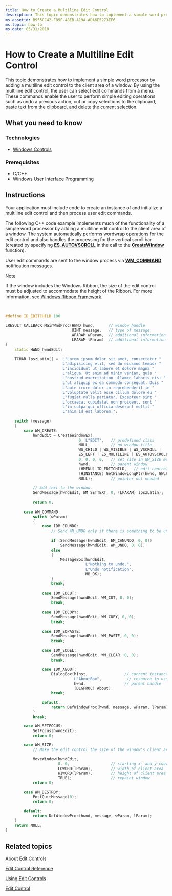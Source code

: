 ```yaml
---
title: How to Create a Multiline Edit Control
description: This topic demonstrates how to implement a simple word processor by adding a multiline edit control to the client area of a window.
ms.assetid: B955CC42-F89F-48EB-A19A-ADA6E5273EF6
ms.topic: how-to
ms.date: 05/31/2018
---
```


# How to Create a Multiline Edit Control

This topic demonstrates how to implement a simple word processor by adding a multiline edit control to the client area of a window. By using the multiline edit control, the user can select edit commands from a menu. These commands enable the user to perform simple editing operations such as undo a previous action, cut or copy selections to the clipboard, paste text from the clipboard, and delete the current selection.

## What you need to know

### Technologies

-   [Windows Controls](window-controls.md)

### Prerequisites

-   C/C++
-   Windows User Interface Programming

## Instructions


Your application must include code to create an instance of and initialize a multiline edit control and then process user edit commands.

The following C++ code example implements much of the functionality of a simple word processor by adding a multiline edit control to the client area of a window. The system automatically performs wordwrap operations for the edit control and also handles the processing for the vertical scroll bar (created by specifying [**ES\_AUTOVSCROLL**](edit-control-styles.md) in the call to the [**CreateWindow**](/windows/desktop/api/winuser/nf-winuser-createwindowa) function).

User edit commands are sent to the window process via [**WM\_COMMAND**](/windows/desktop/menurc/wm-command) notification messages.

> [!Note]  
> If the window includes the Windows Ribbon, the size of the edit control must be adjusted to accommodate the height of the Ribbon. For more information, see [Windows Ribbon Framework](/windows/desktop/windowsribbon/-uiplat-windowsribbon-entry).

 



```C++
#define ID_EDITCHILD 100
 
LRESULT CALLBACK MainWndProc(HWND hwnd,      // window handle 
                             UINT message,   // type of message 
                             WPARAM wParam,  // additional information 
                             LPARAM lParam)  // additional information 
{ 
    static HWND hwndEdit; 
 
    TCHAR lpszLatin[] =  L"Lorem ipsum dolor sit amet, consectetur "
                         L"adipisicing elit, sed do eiusmod tempor " 
                         L"incididunt ut labore et dolore magna " 
                         L"aliqua. Ut enim ad minim veniam, quis " 
                         L"nostrud exercitation ullamco laboris nisi " 
                         L"ut aliquip ex ea commodo consequat. Duis " 
                         L"aute irure dolor in reprehenderit in " 
                         L"voluptate velit esse cillum dolore eu " 
                         L"fugiat nulla pariatur. Excepteur sint " 
                         L"occaecat cupidatat non proident, sunt " 
                         L"in culpa qui officia deserunt mollit " 
                         L"anim id est laborum."; 
 
    switch (message) 
    { 
        case WM_CREATE: 
            hwndEdit = CreateWindowEx(
                                0, L"EDIT",   // predefined class 
                                NULL,         // no window title 
                                WS_CHILD | WS_VISIBLE | WS_VSCROLL | 
                                ES_LEFT | ES_MULTILINE | ES_AUTOVSCROLL, 
                                0, 0, 0, 0,   // set size in WM_SIZE message 
                                hwnd,         // parent window 
                                (HMENU) ID_EDITCHILD,   // edit control ID 
                                (HINSTANCE) GetWindowLongPtr(hwnd, GWLP_HINSTANCE), 
                                NULL);        // pointer not needed 
 
            // Add text to the window. 
            SendMessage(hwndEdit, WM_SETTEXT, 0, (LPARAM) lpszLatin); 
 
            return 0; 
 
        case WM_COMMAND: 
            switch (wParam) 
            { 
                case IDM_EDUNDO: 
                    // Send WM_UNDO only if there is something to be undone. 
 
                    if (SendMessage(hwndEdit, EM_CANUNDO, 0, 0)) 
                        SendMessage(hwndEdit, WM_UNDO, 0, 0); 
                    else 
                    {
                        MessageBox(hwndEdit, 
                                   L"Nothing to undo.", 
                                   L"Undo notification", 
                                   MB_OK); 
                    }
                    break; 
 
                case IDM_EDCUT: 
                    SendMessage(hwndEdit, WM_CUT, 0, 0); 
                    break; 
 
                case IDM_EDCOPY: 
                    SendMessage(hwndEdit, WM_COPY, 0, 0); 
                    break; 
 
                case IDM_EDPASTE: 
                    SendMessage(hwndEdit, WM_PASTE, 0, 0); 
                    break; 
 
                case IDM_EDDEL: 
                    SendMessage(hwndEdit, WM_CLEAR, 0, 0); 
                    break; 

                case IDM_ABOUT: 
                    DialogBox(hInst,                // current instance 
                              L"AboutBox",           // resource to use 
                              hwnd,                 // parent handle 
                              (DLGPROC) About); 
                    break; 

                default: 
                    return DefWindowProc(hwnd, message, wParam, lParam); 
            } 
            break; 

        case WM_SETFOCUS: 
            SetFocus(hwndEdit); 
            return 0; 

        case WM_SIZE: 
            // Make the edit control the size of the window's client area. 

            MoveWindow(hwndEdit, 
                       0, 0,                  // starting x- and y-coordinates 
                       LOWORD(lParam),        // width of client area 
                       HIWORD(lParam),        // height of client area 
                       TRUE);                 // repaint window 
            return 0; 

        case WM_DESTROY: 
            PostQuitMessage(0); 
            return 0; 

        default: 
            return DefWindowProc(hwnd, message, wParam, lParam); 
    } 
    return NULL; 
}
```



## Related topics

<dl> <dt>

[About Edit Controls](about-edit-controls.md)
</dt> <dt>

[Edit Control Reference](bumper-edit-control-edit-control-reference.md)
</dt> <dt>

[Using Edit Controls](/windows/desktop/Controls/using-edit-controls)
</dt> <dt>

[Edit Control](edit-controls.md)
</dt> </dl>

 

 
